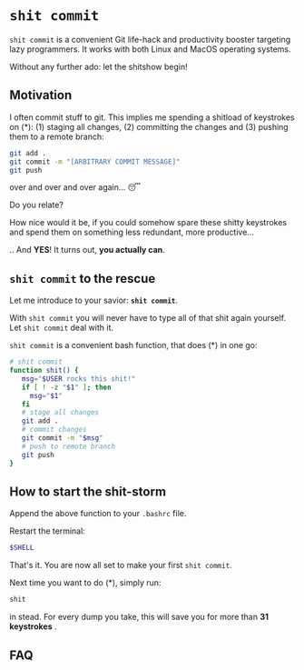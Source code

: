 # `shit commit`

`shit commit` is a convenient Git life-hack and productivity booster targeting lazy programmers. It works with both Linux and MacOS operating systems.

Without any further ado: let the shitshow begin! 

## Motivation

I often commit stuff to git. This implies me spending a shitload of keystrokes on (*): (1) staging all changes, (2) committing the changes and (3) pushing them to a remote branch: 

```bash
git add . 
git commit -m "[ARBITRARY COMMIT MESSAGE]"
git push
```

over and over and over again... 😴

Do you relate?

How nice would it be, if you could somehow spare these shitty keystrokes and spend them on something less redundant, more productive...

.. And **YES**! It turns out, **you actually can**.

## **`shit commit`** to the rescue

Let me introduce to your savior: **`shit commit`**. 

With `shit commit` you will never have to type all of that shit again yourself. Let `shit commit` deal with it.

`shit commit` is a convenient bash function, that does (*) in one go: 

```bash
# shit commit
function shit() {
   msg="$USER rocks this shit!"
   if [ ! -z "$1" ]; then
     msg="$1"
   fi
   # stage all changes
   git add .
   # commit changes
   git commit -m "$msg"
   # push to remote branch
   git push
}
```

## How to start the shit-storm

Append the above function to your `.bashrc` file.

Restart the terminal:

```bash
$SHELL
```

That's it. You are now all set to make your first `shit commit`.

Next time you want to do (*), simply run:

```bash
shit
```

in stead. For every dump you take, this will save you for more than **31 keystrokes** .

## FAQ



